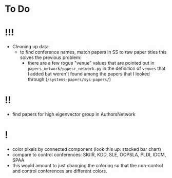 # To Do

# !!!

- Cleaning up data:
  - to find conference names, match papers in SS to raw paper titles this solves the previous problem:
    - there are a few rogue "venue" values that are pointed out in `papers_network/papesr_network.py` in the definition of `venues` that I added but weren't found among the papers that I looked through (`/systems-papers/sys-papers/`)

# !!

- find papers for high eigenvector group in AuthorsNetwork

# !
- color pixels by connected component (look this up: stacked bar chart)
- compare to control conferences: SIGIR, KDD, SLE, OOPSLA, PLDI, IDCM, SPAA
- this would amount to just changing the coloring so that the non-control and control conferences are different colors.
